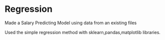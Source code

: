 # Regression
Made a Salary Predicting Model using data from an existing files

Used the simple regression method with sklearn,pandas,matplotlib libraries.
